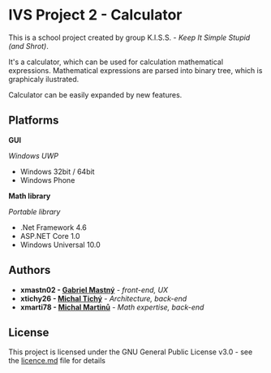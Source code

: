 # IVS Project 2 - Calculator

This is a school project created by group K.I.S.S. - *Keep It Simple Stupid (and Shrot)*.

It's a calculator, which can be used for calculation mathematical expressions. Mathematical expressions are parsed into binary tree, 
which is graphicaly ilustrated. 

Calculator can be easily expanded by new features.

## Platforms
**GUI**

*Windows UWP*
  * Windows 32bit / 64bit
  * Windows Phone
  
 **Math library**

*Portable library*
  * .Net Framework 4.6
  * ASP.NET Core 1.0
  * Windows Universal 10.0 
  

## Authors

* **xmastn02 - [Gabriel Mastný](https://github.com/GabrielMastny)** - *front-end, UX*
* **xtichy26 - [Michal Tichý](https://github.com/MichalTichy)** - *Architecture, back-end*
* **xmarti78 - [Michal Martinů](https://github.com/Misanovy)** - *Math expertise, back-end*

## License

This project is licensed under the GNU General Public License v3.0 - see the [licence.md](licence.md) file for details
